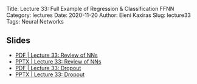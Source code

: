 Title: Lecture 33: Full Example of Regression & Classification FFNN
Category: lectures
Date: 2020-11-20
Author: Eleni Kaxiras
Slug: lecture33
Tags: Neural Networks


## Slides
- [PDF | Lecture 33: Review of NNs]({attach}slides/Lecture33_ReviewNN.pdf)
- [PPTX | Lecture 33: Review of NNs]({attach}slides/Lecture33_ReviewNN.pptx)
- [PDF | Lecture 33: Dropout]({attach}slides/Lecture33_Dropout.pdf)
- [PPTX | Lecture 33: Dropout]({attach}slides/Lecture33_Dropout.pptx)
